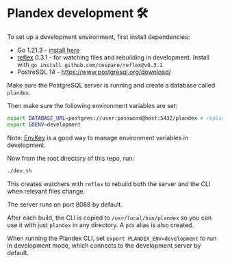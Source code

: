 # Plandex development 🛠️

To set up a development environment, first install dependencies:

- Go 1.21.3 - [install here](https://go.dev/doc/install)
- [reflex](https://github.com/cespare/reflex) 0.3.1 - for watching files and rebuilding in development. Install with `go install github.com/cespare/reflex@v0.3.1`
- PostreSQL 14 - https://www.postgresql.org/download/

Make sure the PostgreSQL server is running and create a database called `plandex`.

Then make sure the following environment variables are set:

```bash
export DATABASE_URL=postgres://user:password@host:5432/plandex # replace with your own database URL
export GOENV=development
```

Note: [EnvKey](https://www.envkey.com/) is a good way to manage environment variables in development.

Now from the root directory of this repo, run:

```bash
./dev.sh
```

This creates watchers with `reflex` to rebuild both the server and the CLI when relevant files change.

The server runs on port 8088 by default.

After each build, the CLI is copied to `/usr/local/bin/plandex` so you can use it with just `plandex` in any directory. A `pdx` alias is also created.

When running the Plandex CLI, set `export PLANDEX_ENV=development` to run in development mode, which connects to the development server by default.
